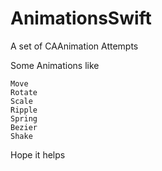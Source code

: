 # AnimationsSwift
A set of CAAnimation Attempts

Some Animations like
```
Move
Rotate
Scale
Ripple
Spring
Bezier
Shake
```
Hope it helps
